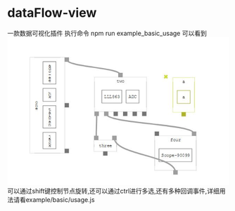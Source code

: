 # dataFlow-view
一款数据可视化插件
执行命令 npm run example_basic_usage 可以看到
![screenShot](https://github.com/861493711/dataFlow-view/blob/master/screenshots/screenShot1.jpg)
可以通过shift键控制节点旋转,还可以通过ctrl进行多选,还有多种回调事件,详细用法请看example/basic/usage.js